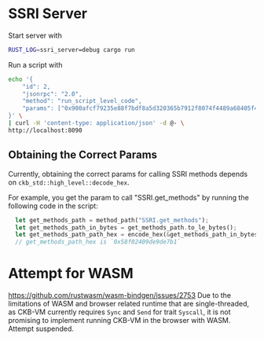 # SSRI Server

Start server with

```sh
RUST_LOG=ssri_server=debug cargo run
```

Run a script with

```sh
echo '{
    "id": 2,
    "jsonrpc": "2.0",
    "method": "run_script_level_code",
    "params": ["0x900afcf79235e88f7bdf8a5d320365b7912f8074f4489a68405f43586fc51e5c", 0, ["0x58f02409de9de7b1", "0x0000000000000000", "0x0a00000000000000"]]
}' \
| curl -H 'content-type: application/json' -d @- \
http://localhost:8090
```

## Obtaining the Correct Params

Currently, obtaining the correct params for calling SSRI methods depends on `ckb_std::high_level::decode_hex`.

For example, you get the param to call "SSRI.get_methods" by running the following code in the script:

```rust
  let get_methods_path = method_path("SSRI.get_methods");
  let get_methods_path_in_bytes = get_methods_path.to_le_bytes();
  let get_methods_path_path_hex = encode_hex(&get_methods_path_in_bytes);
  // get_methods_path_hex is `0x58f02409de9de7b1`
```


# Attempt for WASM
https://github.com/rustwasm/wasm-bindgen/issues/2753
Due to the limitations of WASM and browser related runtime that are single-threaded, as CKB-VM currently requires `Sync` and `Send` for trait `Syscall`, it is not promising to implement running CKB-VM in the browser with WASM. Attempt suspended.
